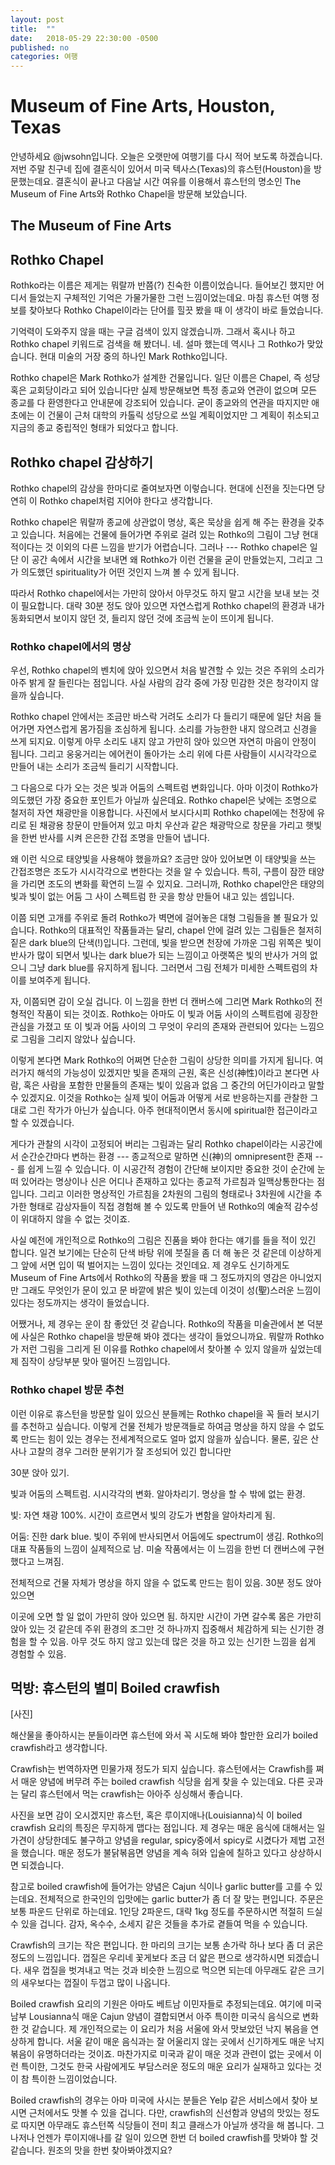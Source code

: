 ```yaml
---
layout: post
title:  ""
date:   2018-05-29 22:30:00 -0500
published: no
categories: 여행
---
```


# Museum of Fine Arts, Houston, Texas

안녕하세요 @jwsohn입니다. 오늘은 오랫만에 여행기를 다시 적어 보도록
하겠습니다. 저번 주말 친구네 집에 결혼식이 있어서 미국 텍사스(Texas)의
휴스턴(Houston)을 방문했는데요. 결혼식이 끝나고 다음날 시간 여유를 이용해서
휴스턴의 명소인 The Museum of Fine Arts와 Rothko Chapel을 방문해 보았습니다.

## The Museum of Fine Arts

## Rothko Chapel

Rothko라는 이름은 제게는 뭐랄까 반쯤(?) 친숙한 이름이었습니다. 들어보긴 했지만
어디서 들었는지 구체적인 기억은 가물가물한 그런 느낌이었는데요. 마침 휴스턴
여행 정보를 찾아보다 Rothko Chapel이라는 단어를 힐끗 봤을 때 이 생각이 바로
들었습니다.

기억력이 도와주지 않을 때는 구글 검색이 있지 않겠습니까. 그래서 혹시나 하고
Rothko chapel 키워드로 검색을 해 봤더니. 네. 설마 했는데 역시나 그 Rothko가
맞았습니다. 현대 미술의 거장 중의 하나인 Mark Rothko입니다.

Rothko chapel은 Mark Rothko가 설계한 건물입니다. 일단 이름은 Chapel, 즉 성당
혹은 교회당이라고 되어 있습니다만 실제 방문해보면 특정 종교와 연관이 없으며
모든 종교를 다 환영한다고 안내문에 강조되어 있습니다. 굳이 종교와의 연관을
따지지만 애초에는 이 건물이 근처 대학의 카톨릭 성당으로 쓰일 계획이었지만 그
계획이 취소되고 지금의 종교 중립적인 형태가 되었다고 합니다.

## Rothko chapel 감상하기 

Rothko chapel의 감상을 한마디로 줄여보자면 이렇습니다. 현대에 신전을 짓는다면
당연히 이 Rothko chapel처럼 지어야 한다고 생각합니다. 

Rothko chapel은 뭐랄까 종교에 상관없이 명상, 혹은 묵상을 쉽게 해 주는 환경을
갖추고 있습니다. 처음에는 건물에 들어가면 주위로 걸려 있는 Rothko의 그림이
그냥 현대적이다는 것 이외의 다른 느낌을 받기가 어렵습니다. 그러나 --- Rothko
chapel은 일단 이 공간 속에서 시간을 보내면 왜 Rothko가 이런 건물을 굳이
만들었는지, 그리고 그가 의도했던 spirituality가 어떤 것인지 느껴 볼 수 있게
됩니다. 

따라서 Rothko chapel에서는 가만히 앉아서 아무것도 하지 말고 시간을 보내 보는
것이 필요합니다. 대략 30분 정도 앉아 있으면 자연스럽게 Rothko chapel의 환경과
내가 동화되면서 보이지 않던 것, 들리지 않던 것에 조금씩 눈이 뜨이게 됩니다. 

### Rothko chapel에서의 명상

우선, Rothko chapel의 벤치에 앉아 있으면서 처음 발견할 수 있는 것은 주위의
소리가 아주 밝게 잘 들린다는 점입니다. 사실 사람의 감각 중에 가장 민감한 것은 
청각이지 않을까 싶습니다. 

Rothko chapel 안에서는 조금만 바스락 거려도 소리가 다 들리기 때문에 일단 처음
들어가면 자연스럽게 몸가짐을 조심하게 됩니다. 소리를 가능한한 내지 않으려고
신경을 쓰게 되지요. 이렇게 아무 소리도 내지 않고 가만히 앉아 있으면 자연히
마음이 안정이 됩니다. 그리고 웅웅거리는 에어컨이 돌아가는 소리 위에 다른
사람들이 시시각각으로 만들어 내는 소리가 조금씩 들리기 시작합니다.

그 다음으로 다가 오는 것은 빛과 어둠의 스펙트럼 변화입니다. 아마 이것이
Rothko가 의도했던 가장 중요한 포인트가 아닐까 싶은데요. Rothko chapel은 낮에는
조명으로 철저히 자연 채광만을 이용합니다. 사진에서 보시다시피 Rothko
chapel에는 천장에 유리로 된 채광용 창문이 만들어져 있고 마치 우산과 같은
채광막으로 창문을 가리고 햇빛을 한번 반사를 시켜 은은한 간접 조명을 만들어
냅니다.

왜 이런 식으로 태양빛을 사용해야 했을까요? 조금만 앉아 있어보면 이 태양빛을
쓰는 간접조명은 조도가 시시각각으로 변한다는 것을 알 수 있습니다. 특히, 구름이
잠깐 태양을 가리면 조도의 변화를 확연히 느낄 수 있지요. 그러니까, Rothko
chapel안은 태양의 빛과 빛이 없는 어둠 그 사이 스펙트럼 한 곳을 항상 만들어
내고 있는 셈입니다.

이쯤 되면 고개를 주위로 돌려 Rothko가 벽면에 걸어놓은 대형 그림들을 볼 필요가
있습니다. Rothko의 대표적인 작품들과는 달리, chapel 안에 걸려 있는 그림들은
철저히 짙은 dark blue의 단색(!)입니다. 그런데, 빛을 받으면 천장에 가까운 그림
위쪽은 빛이 반사가 많이 되면서 빛나는 dark blue가 되는 느낌이고 아랫쪽은 빛의
반사가 거의 없으니 그냥 dark blue를 유지하게 됩니다.  그러면서 그림 전체가
미세한 스펙트럼의 차이를 보여주게 됩니다.

자, 이쯤되면 감이 오실 겁니다. 이 느낌을 한번 더 캔버스에 그리면 Mark Rothko의
전형적인 작품이 되는 것이죠. Rothko는 아마도 이 빛과 어둠 사이의 스펙트럼에
굉장한 관심을 가졌고 또 이 빛과 어둠 사이의 그 무엇이 우리의 존재와 관련되어
있다는 느낌으로 그림을 그리지 않았나 싶습니다.

이렇게 본다면 Mark Rothko의 어쩌면 단순한 그림이 상당한 의미를 가지게 됩니다.
여러가지 해석의 가능성이 있겠지만 빛을 존재의 근원, 혹은 신성(神性)이라고
본다면 사람, 혹은 사람을 포함한 만물들의 존재는 빛이 있음과 없음 그 중간의
어딘가이라고 말할 수 있겠지요. 이것을 Rothko는 실제 빛이 어둠과 어떻게 서로
반응하는지를 관찰한 그대로 그린 작가가 아닌가 싶습니다. 아주 현대적이면서
동시에 spiritual한 접근이라고 할 수 있겠습니다.

게다가 관찰의 시각이 고정되어 버리는 그림과는 달리 Rothko chapel이라는
시공간에서 순간순간마다 변하는 환경 --- 종교적으로 말하면 신(神)의
omnipresent한 존재 --- 를 쉽게 느낄 수 있습니다. 이 시공간적 경험이 간단해
보이지만 중요한 것이 순간에 눈 떠 있어라는 명상이나 신은 어디나 존재하고
있다는 종교적 가르침과 일맥상통한다는 점입니다. 그리고 이러한 명상적인
가르침을 2차원의 그림의 형태로나 3차원에 시간을 추가한 형태로 감상자들이 직접
경험해 볼 수 있도록 만들어 낸 Rothko의 예술적 감수성이 위대하지 않을 수 없는
것이죠. 

사실 예전에 개인적으로 Rothko의 그림은 진품을 봐야 한다는 얘기를 들을 적이
있긴 합니다. 일견 보기에는 단순히 단색 바탕 위에 붓질을 좀 더 해 놓은 것
같은데 이상하게 그 앞에 서면 입이 떡 벌어지는 느낌이 있다는 것인데요. 제
경우도 신기하게도  Museum of Fine Arts에서 Rothko의 작품을 봤을 때 그
정도까지의 영감은 아니었지만 그래도 무엇인가 문이 있고 문 바깥에 밝은 빛이
있는데 이것이 성(聖)스러운 느낌이 있다는 정도까지는 생각이 들었습니다.

어쨌거나, 제 경우는 운이 참 좋았던 것 같습니다. Rothko의 작품을 미술관에서 본
덕분에 사실은 Rothko chapel을 방문해 봐야 겠다는 생각이 들었으니까요. 뭐랄까
Rothko가 저런 그림을 그리게 된 이유를 Rothko chapel에서 찾아볼 수 있지 않을까
싶었는데 제 짐작이 상당부분 맞아 떨어진 느낌입니다.

### Rothko chapel 방문 추천

이런 이유로 휴스턴을 방문할 일이 있으신 분들께는 Rothko chapel을 꼭 들러
보시기를 추천하고 싶습니다. 이렇게 건물 전체가 방문객들로 하여금 명상을 하지
않을 수 없도록 만드는 힘이 있는 경우는 전세계적으로도 얼마 없지 않을까
싶습니다. 물론, 깊은 산사나 고찰의 경우 그러한 분위기가 잘 조성되어 있긴
합니다만 

30분 앉아 있기. 

빛과 어둠의 스펙트럼. 시시각각의 변화. 알아차리기. 명상을 할 수 밖에 없는 환경.

빛: 자연 채광 100%. 시간이 흐르면서 빛의 강도가 변함을 알아차리게 됨. 

어둠: 진한 dark blue. 빛이 주위에 반사되면서 어둠에도 spectrum이 생김.
Rothko의 대표 작품들의 느낌이 실제적으로 남. 미술 작품에서는 이 느낌을
한번 더 캔버스에 구현했다고 느껴짐.

전체적으로 건물 자체가 명상을 하지 않을 수 없도록 만드는 힘이 있음. 30분 정도
앉아 있으면 

이곳에 오면 할 일 없이 가만히 앉아 있으면 됨. 하지만 시간이 가면 갈수록 몸은
가만히 앉아 있는 것 같은데 주위 환경의 조그만 것 하나까지 집중해서 체감하게
되는 신기한 경험을 할 수 있음. 아무 것도 하지 않고 있는데 많은 것을 하고 있는
신기한 느낌을 쉽게 경험할 수 있음. 


## 먹방: 휴스턴의 별미 Boiled crawfish

[사진]

해산물을 좋아하시는 분들이라면 휴스턴에 와서 꼭 시도해 봐야 할만한 요리가
boiled crawfish라고 생각합니다.

Crawfish는 번역하자면 민물가재 정도가 되지 싶습니다. 휴스턴에서는 Crawfish를
쪄서 매운 양념에 버무려 주는 boiled crawfish 식당을 쉽게 찾을 수 있는데요.
다른 곳과는 달리 휴스턴에서 먹는 crawfish는 아아주 싱싱해서 좋습니다. 

사진을 보면 감이 오시겠지만 휴스턴, 혹은 루이지애나(Louisianna)식 이 boiled
crawfish 요리의 특징은 무지하게 맵다는 점입니다. 제 경우는 매운 음식에
대해서는 일가견이 상당한데도 불구하고 양념을 regular, spicy중에서 spicy로
시켰다가 제법 고전을 했습니다. 매운 정도가 불닭볶음면 양념을 계속 혀와 입술에
칠하고 있다고 상상하시면 되겠습니다. 

참고로 boiled crawfish에 들어가는 양념은 Cajun 식이나 garlic butter를 고를 수
있는데요. 전체적으로 한국인의 입맛에는 garlic butter가 좀 더 잘 맞는 편입니다.
주문은 보통 파운드 단위로 하는데요. 1인당 2파운드, 대략 1kg 정도를
주문하시면 적절히 드실 수 있을 겁니다. 감자, 옥수수, 소세지 같은 것들을
추가로 곁들여 먹을 수 있습니다. 

Crawfish의 크기는 작은 편입니다. 한 마리의 크기는 보통 손가락 하나 보다 좀 더
굵은 정도의 느낌입니다. 껍질은 우리네 꽃게보다 조금 더 얇은 편으로 생각하시면
되겠습니다. 새우 껍질을 벗겨내고 먹는 것과 비슷한 느낌으로 먹으면 되는데
아무래도 같은 크기의 새우보다는 껍질이 두껍고 많이 나옵니다.

Boiled crawfish 요리의 기원은 아마도 베트남 이민자들로 추정되는데요. 여기에
미국 남부 Lousianna식 매운 Cajun 양념이 결합되면서 아주 특이한 미국식 음식으로
변화한 것 같습니다. 제 개인적으로는 이 요리가 처음 서울에 와서 맛보았던 낙지
볶음을 연상하게 합니다. 서울 같이 매운 음식과는 잘 어울리지 않는 곳에서
신기하게도 매운 낙지 볶음이 유명하더라는 것이죠. 마찬가지로 미국과 같이 매운
것과 관련이 없는 곳에서 이런 특이한, 그것도 한국 사람에게도 부담스러운 정도의
매운 요리가 실재하고 있다는 것이 참 특이한 느낌이었습니다.

Boiled crawfish의 경우는 아마 미국에 사시는 분들은 Yelp 같은 서비스에서 찾아
보시면 근처에서도 맛볼 수 있을 겁니다. 다만, crawfish의 신선함과 양념의 맛있는
정도로 따지면 아무래도 휴스턴쪽 식당들이 전미 최고 클래스가 아닐까 생각을 해
봅니다. 그나저나 언젠가 루이지애나를 갈 일이 있으면 한번 더 boiled crawfish를
맛봐야 할 것 같습니다. 원조의 맛을 한번 찾아봐야겠지요?


